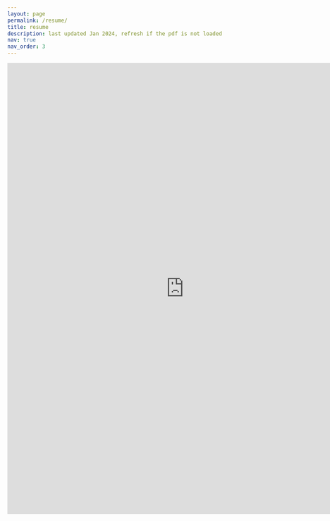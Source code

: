 ```yaml
---
layout: page
permalink: /resume/
title: resume
description: last updated Jan 2024, refresh if the pdf is not loaded
nav: true
nav_order: 3
---
```


<div class="publications">

<iframe src="https://docs.google.com/gview?url=https://evanzhuang.github.io/assets/pdf/Yufan_Zhuang_CV_web.pdf&embedded=true" style="width:800px; height:1024px;" frameborder="0"></iframe>

</div>